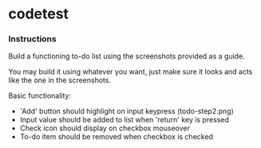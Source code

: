 # codetest

### Instructions

Build a functioning to-do list using the screenshots provided as a guide. 

You may build it using whatever you want, just make sure it looks and acts like the one in the screenshots.

Basic functionality:

* 'Add' button should highlight on input keypress (todo-step2.png)
* Input value should be added to list when 'return' key is pressed
* Check icon should display on checkbox mouseover
* To-do item should be removed when checkbox is checked

